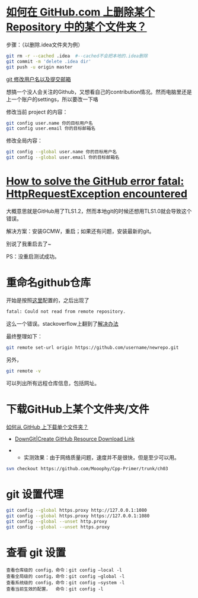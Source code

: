 

# [如何在 GitHub.com 上删除某个 Repository 中的某个文件夹？](https://www.zhihu.com/question/20418177)

步骤：（以删除.idea文件夹为例）

```bash
git rm -r --cached .idea  #--cached不会把本地的.idea删除
git commit -m 'delete .idea dir'
git push -u origin master
```

[git 修改用户名以及提交邮箱](https://blog.csdn.net/helinlin007/article/details/52266169)

想搞一个没人会关注的Github，又想看自己的contribution情况。然而电脑里还是上一个账户的settings，所以要改一下咯

修改当前 project 的内容：

```bash
git config user.name 你的目标用户名
git config user.email 你的目标邮箱名
```

修改全局内容：

```bash
git config --global user.name 你的目标用户名
git config --global user.email 你的目标邮箱名
```

# [How to solve the GitHub error fatal: HttpRequestException encountered](https://codeshare.co.uk/blog/how-to-solve-the-github-error-fatal-httprequestexception-encountered/)

大概意思就是GitHub用了TLS1.2，然而本地git的时候还想用TLS1.0就会导致这个错误。

解决方案：安装GCMW，重启；如果还有问题，安装最新的git。

别说了我重启去了~

PS：没重启测试成功。

# 重命名github仓库

开始是按照[这里](http://gohom.win/2015/12/17/git-rename-repo/)配置的，之后出现了

```bash
fatal: Could not read from remote repository.
```

这么一个错误。stackoverflow上翻到了[解决办法](https://stackoverflow.com/questions/13509293/git-fatal-could-not-read-from-remote-repository)

最终整理如下：

```bash
git remote set-url origin https://github.com/username/newrepo.git
```

另外，

```bash
git remote -v
```

可以列出所有远程仓库信息，包括网址。

# 下载GitHub上某个文件夹/文件

[如何从 GitHub 上下载单个文件夹？](https://www.zhihu.com/question/25369412)

- [DownGit|Create GitHub Resource Download Link](https://minhaskamal.github.io/DownGit/#/home)

- - 实测效果：由于网络质量问题，速度并不是很快，但是至少可以用。

```bash
svn checkout https://github.com/Mooophy/Cpp-Primer/trunk/ch03
```

# git 设置代理

```bash
git config --global https.proxy http://127.0.0.1:1080
git config --global https.proxy https://127.0.0.1:1080
git config --global --unset http.proxy
git config --global --unset https.proxy
```

# 查看 git 设置

```
查看仓库级的 config，命令：git config –local -l
查看全局级的 config，命令：git config –global -l
查看系统级的 config，命令：git config –system -l
查看当前生效的配置，  命令：git config -l
```


